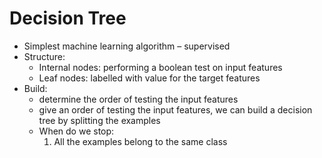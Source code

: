 # Decision Tree

- Simplest machine learning algorithm – supervised
- Structure:
  * Internal nodes: performing a boolean test on input features
  * Leaf nodes: labelled with value for the target features
- Build:
  * determine the order of testing the input features
  * give an order of testing the input features, we can build a decision tree by splitting the examples
  * When do we stop:
    1. All the examples belong to the same class
    
